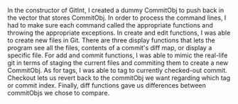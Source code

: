 

In the constructor of GitInt, I created a dummy CommitObj to push back in the vector that stores CommitObj. In order to process the command lines, I had to make sure each command called the appropriate functions and throwing the appropriate exceptions. In create and edit functions, I was able to create new files in Git. There are three display functions that lets the program see all the files, contents of a commit's diff map, or display a specific file. For add and commit functions, I was able to mimic the real-life git in terms of staging the current files and commiting them to create a new CommitObj. As for tags, I was able to tag to currently checked-out commit. Checkout lets us revert back to the commitObj we want regarding which tag or commit index. Finally, diff functions gave us differences between commitObjs we chose to compare.